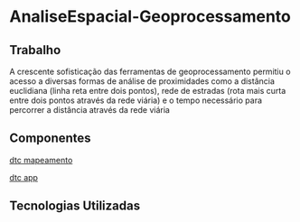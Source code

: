 # AnaliseEspacial-Geoprocessamento

## Trabalho

A crescente sofisticação das ferramentas de geoprocessamento permitiu o acesso a diversas formas de análise de proximidades como a distância euclidiana (linha reta entre dois pontos), rede de estradas (rota mais curta entre dois pontos através da rede viária) e o tempo necessário para percorrer a distância através da rede viária

## Componentes

[dtc mapeamento](https://github.com/Andreawendt/AnaliseEspacial-Geoprocessamento/tree/master/dtc-mapeamento)

[dtc app](https://github.com/Andreawendt/AnaliseEspacial-Geoprocessamento/tree/master/dtc-app)

## Tecnologias Utilizadas
